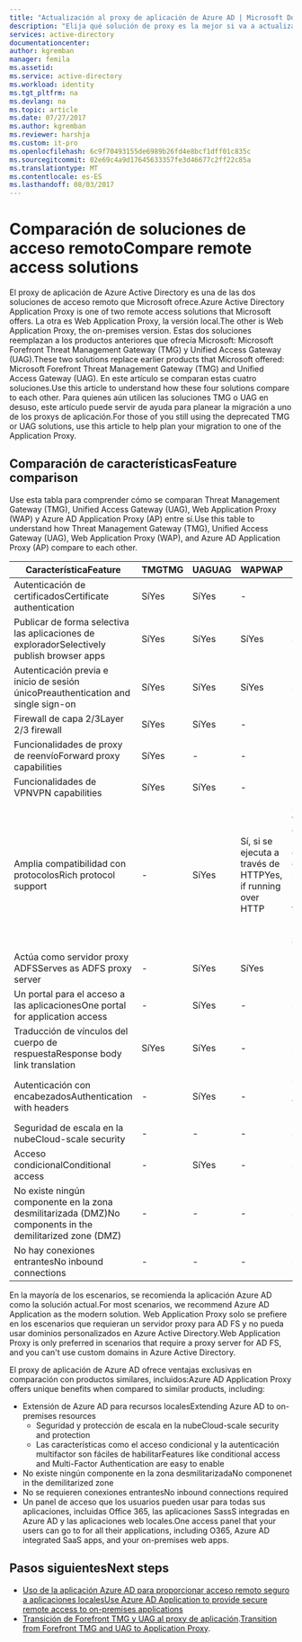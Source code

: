 ```yaml
---
title: "Actualización al proxy de aplicación de Azure AD | Microsoft Docs"
description: "Elija qué solución de proxy es la mejor si va a actualizar desde Microsoft Forefront o Unified Access Gateway."
services: active-directory
documentationcenter: 
author: kgremban
manager: femila
ms.assetid: 
ms.service: active-directory
ms.workload: identity
ms.tgt_pltfrm: na
ms.devlang: na
ms.topic: article
ms.date: 07/27/2017
ms.author: kgremban
ms.reviewer: harshja
ms.custom: it-pro
ms.openlocfilehash: 6c9f70493155de6989b26fd4e8bcf1dff01c835c
ms.sourcegitcommit: 02e69c4a9d17645633357fe3d46677c2ff22c85a
ms.translationtype: MT
ms.contentlocale: es-ES
ms.lasthandoff: 08/03/2017
---
```

# <a name="compare-remote-access-solutions"></a><span data-ttu-id="aa1c9-103">Comparación de soluciones de acceso remoto</span><span class="sxs-lookup"><span data-stu-id="aa1c9-103">Compare remote access solutions</span></span>

<span data-ttu-id="aa1c9-104">El proxy de aplicación de Azure Active Directory es una de las dos soluciones de acceso remoto que Microsoft ofrece.</span><span class="sxs-lookup"><span data-stu-id="aa1c9-104">Azure Active Directory Application Proxy is one of two remote access solutions that Microsoft offers.</span></span> <span data-ttu-id="aa1c9-105">La otra es Web Application Proxy, la versión local.</span><span class="sxs-lookup"><span data-stu-id="aa1c9-105">The other is Web Application Proxy, the on-premises version.</span></span> <span data-ttu-id="aa1c9-106">Estas dos soluciones reemplazan a los productos anteriores que ofrecía Microsoft: Microsoft Forefront Threat Management Gateway (TMG) y Unified Access Gateway (UAG).</span><span class="sxs-lookup"><span data-stu-id="aa1c9-106">These two solutions replace earlier products that Microsoft offered: Microsoft Forefront Threat Management Gateway (TMG) and Unified Access Gateway (UAG).</span></span> <span data-ttu-id="aa1c9-107">En este artículo se comparan estas cuatro soluciones.</span><span class="sxs-lookup"><span data-stu-id="aa1c9-107">Use this article to understand how these four solutions compare to each other.</span></span> <span data-ttu-id="aa1c9-108">Para quienes aún utilicen las soluciones TMG o UAG en desuso, este artículo puede servir de ayuda para planear la migración a uno de los proxys de aplicación.</span><span class="sxs-lookup"><span data-stu-id="aa1c9-108">For those of you still using the deprecated TMG or UAG solutions, use this article to help plan your migration to one of the Application Proxy.</span></span> 


## <a name="feature-comparison"></a><span data-ttu-id="aa1c9-109">Comparación de características</span><span class="sxs-lookup"><span data-stu-id="aa1c9-109">Feature comparison</span></span>

<span data-ttu-id="aa1c9-110">Use esta tabla para comprender cómo se comparan Threat Management Gateway (TMG), Unified Access Gateway (UAG), Web Application Proxy (WAP) y Azure AD Application Proxy (AP) entre sí.</span><span class="sxs-lookup"><span data-stu-id="aa1c9-110">Use this table to understand how Threat Management Gateway (TMG), Unified Access Gateway (UAG), Web Application Proxy (WAP), and Azure AD Application Proxy (AP) compare to each other.</span></span>

| <span data-ttu-id="aa1c9-111">Característica</span><span class="sxs-lookup"><span data-stu-id="aa1c9-111">Feature</span></span> | <span data-ttu-id="aa1c9-112">TMG</span><span class="sxs-lookup"><span data-stu-id="aa1c9-112">TMG</span></span> | <span data-ttu-id="aa1c9-113">UAG</span><span class="sxs-lookup"><span data-stu-id="aa1c9-113">UAG</span></span> | <span data-ttu-id="aa1c9-114">WAP</span><span class="sxs-lookup"><span data-stu-id="aa1c9-114">WAP</span></span> | <span data-ttu-id="aa1c9-115">AP</span><span class="sxs-lookup"><span data-stu-id="aa1c9-115">AP</span></span> |
| ------- | --- | --- | --- | --- |
| <span data-ttu-id="aa1c9-116">Autenticación de certificados</span><span class="sxs-lookup"><span data-stu-id="aa1c9-116">Certificate authentication</span></span> | <span data-ttu-id="aa1c9-117">Sí</span><span class="sxs-lookup"><span data-stu-id="aa1c9-117">Yes</span></span> | <span data-ttu-id="aa1c9-118">Sí</span><span class="sxs-lookup"><span data-stu-id="aa1c9-118">Yes</span></span> | - | - |
| <span data-ttu-id="aa1c9-119">Publicar de forma selectiva las aplicaciones de explorador</span><span class="sxs-lookup"><span data-stu-id="aa1c9-119">Selectively publish browser apps</span></span> | <span data-ttu-id="aa1c9-120">Sí</span><span class="sxs-lookup"><span data-stu-id="aa1c9-120">Yes</span></span> | <span data-ttu-id="aa1c9-121">Sí</span><span class="sxs-lookup"><span data-stu-id="aa1c9-121">Yes</span></span> | <span data-ttu-id="aa1c9-122">Sí</span><span class="sxs-lookup"><span data-stu-id="aa1c9-122">Yes</span></span> | <span data-ttu-id="aa1c9-123">Sí</span><span class="sxs-lookup"><span data-stu-id="aa1c9-123">Yes</span></span> |
| <span data-ttu-id="aa1c9-124">Autenticación previa e inicio de sesión único</span><span class="sxs-lookup"><span data-stu-id="aa1c9-124">Preauthentication and single sign-on</span></span> | <span data-ttu-id="aa1c9-125">Sí</span><span class="sxs-lookup"><span data-stu-id="aa1c9-125">Yes</span></span> | <span data-ttu-id="aa1c9-126">Sí</span><span class="sxs-lookup"><span data-stu-id="aa1c9-126">Yes</span></span> | <span data-ttu-id="aa1c9-127">Sí</span><span class="sxs-lookup"><span data-stu-id="aa1c9-127">Yes</span></span> | <span data-ttu-id="aa1c9-128">Sí</span><span class="sxs-lookup"><span data-stu-id="aa1c9-128">Yes</span></span> | 
| <span data-ttu-id="aa1c9-129">Firewall de capa 2/3</span><span class="sxs-lookup"><span data-stu-id="aa1c9-129">Layer 2/3 firewall</span></span> | <span data-ttu-id="aa1c9-130">Sí</span><span class="sxs-lookup"><span data-stu-id="aa1c9-130">Yes</span></span> | <span data-ttu-id="aa1c9-131">Sí</span><span class="sxs-lookup"><span data-stu-id="aa1c9-131">Yes</span></span> | - | - |
| <span data-ttu-id="aa1c9-132">Funcionalidades de proxy de reenvío</span><span class="sxs-lookup"><span data-stu-id="aa1c9-132">Forward proxy capabilities</span></span> | <span data-ttu-id="aa1c9-133">Sí</span><span class="sxs-lookup"><span data-stu-id="aa1c9-133">Yes</span></span> | - | - | - |
| <span data-ttu-id="aa1c9-134">Funcionalidades de VPN</span><span class="sxs-lookup"><span data-stu-id="aa1c9-134">VPN capabilities</span></span> | <span data-ttu-id="aa1c9-135">Sí</span><span class="sxs-lookup"><span data-stu-id="aa1c9-135">Yes</span></span> | <span data-ttu-id="aa1c9-136">Sí</span><span class="sxs-lookup"><span data-stu-id="aa1c9-136">Yes</span></span> | - | - |
| <span data-ttu-id="aa1c9-137">Amplia compatibilidad con protocolos</span><span class="sxs-lookup"><span data-stu-id="aa1c9-137">Rich protocol support</span></span> | - | <span data-ttu-id="aa1c9-138">Sí</span><span class="sxs-lookup"><span data-stu-id="aa1c9-138">Yes</span></span> | <span data-ttu-id="aa1c9-139">Sí, si se ejecuta a través de HTTP</span><span class="sxs-lookup"><span data-stu-id="aa1c9-139">Yes, if running over HTTP</span></span> | <span data-ttu-id="aa1c9-140">Sí, si ejecuta a través de HTTP o a través de Puerta de enlace de escritorio remoto</span><span class="sxs-lookup"><span data-stu-id="aa1c9-140">Yes, if running over HTTP or through Remote Desktop Gateway</span></span> |
| <span data-ttu-id="aa1c9-141">Actúa como servidor proxy ADFS</span><span class="sxs-lookup"><span data-stu-id="aa1c9-141">Serves as ADFS proxy server</span></span> | - | <span data-ttu-id="aa1c9-142">Sí</span><span class="sxs-lookup"><span data-stu-id="aa1c9-142">Yes</span></span> | <span data-ttu-id="aa1c9-143">Sí</span><span class="sxs-lookup"><span data-stu-id="aa1c9-143">Yes</span></span> | - |
| <span data-ttu-id="aa1c9-144">Un portal para el acceso a las aplicaciones</span><span class="sxs-lookup"><span data-stu-id="aa1c9-144">One portal for application access</span></span> | - | <span data-ttu-id="aa1c9-145">Sí</span><span class="sxs-lookup"><span data-stu-id="aa1c9-145">Yes</span></span> | - | <span data-ttu-id="aa1c9-146">Sí</span><span class="sxs-lookup"><span data-stu-id="aa1c9-146">Yes</span></span> |
| <span data-ttu-id="aa1c9-147">Traducción de vínculos del cuerpo de respuesta</span><span class="sxs-lookup"><span data-stu-id="aa1c9-147">Response body link translation</span></span> | <span data-ttu-id="aa1c9-148">Sí</span><span class="sxs-lookup"><span data-stu-id="aa1c9-148">Yes</span></span> | <span data-ttu-id="aa1c9-149">Sí</span><span class="sxs-lookup"><span data-stu-id="aa1c9-149">Yes</span></span> | - | <span data-ttu-id="aa1c9-150">Sí</span><span class="sxs-lookup"><span data-stu-id="aa1c9-150">Yes</span></span> | 
| <span data-ttu-id="aa1c9-151">Autenticación con encabezados</span><span class="sxs-lookup"><span data-stu-id="aa1c9-151">Authentication with headers</span></span> | - | <span data-ttu-id="aa1c9-152">Sí</span><span class="sxs-lookup"><span data-stu-id="aa1c9-152">Yes</span></span> | - | <span data-ttu-id="aa1c9-153">Sí, con PingAccess</span><span class="sxs-lookup"><span data-stu-id="aa1c9-153">Yes, with PingAccess</span></span> | 
| <span data-ttu-id="aa1c9-154">Seguridad de escala en la nube</span><span class="sxs-lookup"><span data-stu-id="aa1c9-154">Cloud-scale security</span></span> | - | - | - | <span data-ttu-id="aa1c9-155">Sí</span><span class="sxs-lookup"><span data-stu-id="aa1c9-155">Yes</span></span> | 
| <span data-ttu-id="aa1c9-156">Acceso condicional</span><span class="sxs-lookup"><span data-stu-id="aa1c9-156">Conditional access</span></span> | - | <span data-ttu-id="aa1c9-157">Sí</span><span class="sxs-lookup"><span data-stu-id="aa1c9-157">Yes</span></span> | - | <span data-ttu-id="aa1c9-158">Sí</span><span class="sxs-lookup"><span data-stu-id="aa1c9-158">Yes</span></span> |
| <span data-ttu-id="aa1c9-159">No existe ningún componente en la zona desmilitarizada (DMZ)</span><span class="sxs-lookup"><span data-stu-id="aa1c9-159">No components in the demilitarized zone (DMZ)</span></span> | - | - | - | <span data-ttu-id="aa1c9-160">Sí</span><span class="sxs-lookup"><span data-stu-id="aa1c9-160">Yes</span></span> |
| <span data-ttu-id="aa1c9-161">No hay conexiones entrantes</span><span class="sxs-lookup"><span data-stu-id="aa1c9-161">No inbound connections</span></span> | - | - | - | <span data-ttu-id="aa1c9-162">Sí</span><span class="sxs-lookup"><span data-stu-id="aa1c9-162">Yes</span></span> |

<span data-ttu-id="aa1c9-163">En la mayoría de los escenarios, se recomienda la aplicación Azure AD como la solución actual.</span><span class="sxs-lookup"><span data-stu-id="aa1c9-163">For most scenarios, we recommend Azure AD Application as the modern solution.</span></span> <span data-ttu-id="aa1c9-164">Web Application Proxy solo se prefiere en los escenarios que requieran un servidor proxy para AD FS y no pueda usar dominios personalizados en Azure Active Directory.</span><span class="sxs-lookup"><span data-stu-id="aa1c9-164">Web Application Proxy is only preferred in scenarios that require a proxy server for AD FS, and you can't use custom domains in Azure Active Directory.</span></span> 

<span data-ttu-id="aa1c9-165">El proxy de aplicación de Azure AD ofrece ventajas exclusivas en comparación con productos similares, incluidos:</span><span class="sxs-lookup"><span data-stu-id="aa1c9-165">Azure AD Application Proxy offers unique benefits when compared to similar products, including:</span></span>

- <span data-ttu-id="aa1c9-166">Extensión de Azure AD para recursos locales</span><span class="sxs-lookup"><span data-stu-id="aa1c9-166">Extending Azure AD to on-premises resources</span></span>
   - <span data-ttu-id="aa1c9-167">Seguridad y protección de escala en la nube</span><span class="sxs-lookup"><span data-stu-id="aa1c9-167">Cloud-scale security and protection</span></span>
   - <span data-ttu-id="aa1c9-168">Las características como el acceso condicional y la autenticación multifactor son fáciles de habilitar</span><span class="sxs-lookup"><span data-stu-id="aa1c9-168">Features like conditional access and Multi-Factor Authentication are easy to enable</span></span>
- <span data-ttu-id="aa1c9-169">No existe ningún componente en la zona desmilitarizada</span><span class="sxs-lookup"><span data-stu-id="aa1c9-169">No componenet in the demilitarized zone</span></span>
- <span data-ttu-id="aa1c9-170">No se requieren conexiones entrantes</span><span class="sxs-lookup"><span data-stu-id="aa1c9-170">No inbound connections required</span></span>
- <span data-ttu-id="aa1c9-171">Un panel de acceso que los usuarios pueden usar para todas sus aplicaciones, incluidas Office 365, las aplicaciones SassS integradas en Azure AD y las aplicaciones web locales.</span><span class="sxs-lookup"><span data-stu-id="aa1c9-171">One access panel that your users can go to for all their applications, including O365, Azure AD integrated SaaS apps, and your on-premises web apps.</span></span> 


## <a name="next-steps"></a><span data-ttu-id="aa1c9-172">Pasos siguientes</span><span class="sxs-lookup"><span data-stu-id="aa1c9-172">Next steps</span></span>

- [<span data-ttu-id="aa1c9-173">Uso de la aplicación Azure AD para proporcionar acceso remoto seguro a aplicaciones locales</span><span class="sxs-lookup"><span data-stu-id="aa1c9-173">Use Azure AD Application to provide secure remote access to on-premises applications</span></span>](active-directory-application-proxy-get-started.md)
- <span data-ttu-id="aa1c9-174">[Transición de Forefront TMG y UAG al proxy de aplicación](https://blogs.technet.microsoft.com/isablog/2015/06/30/modernizing-microsoft-application-access-with-web-application-proxy-and-azure-active-directory-application-proxy/).</span><span class="sxs-lookup"><span data-stu-id="aa1c9-174">[Transition from Forefront TMG and UAG to Application Proxy](https://blogs.technet.microsoft.com/isablog/2015/06/30/modernizing-microsoft-application-access-with-web-application-proxy-and-azure-active-directory-application-proxy/).</span></span>
